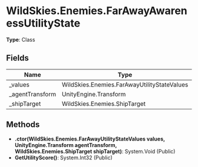 ﻿# WildSkies.Enemies.FarAwayAwarenessUtilityState

**Type**: Class

## Fields

| Name | Type | Access |
|------|------|--------|
| _values | WildSkies.Enemies.FarAwayUtilityStateValues | Private |
| _agentTransform | UnityEngine.Transform | Private |
| _shipTarget | WildSkies.Enemies.ShipTarget | Private |

## Methods

- **.ctor(WildSkies.Enemies.FarAwayUtilityStateValues values, UnityEngine.Transform agentTransform, WildSkies.Enemies.ShipTarget shipTarget)**: System.Void (Public)
- **GetUtilityScore()**: System.Int32 (Public)

